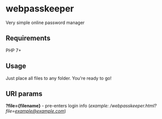 # webpasskeeper
Very simple online password manager

## Requirements
PHP 7+

## Usage
Just place all files to any folder. You're ready to go!

## URI params
**?file={filename}** - pre-enters login info (*example: /webpasskeeper.html?file=example@example.com*)
